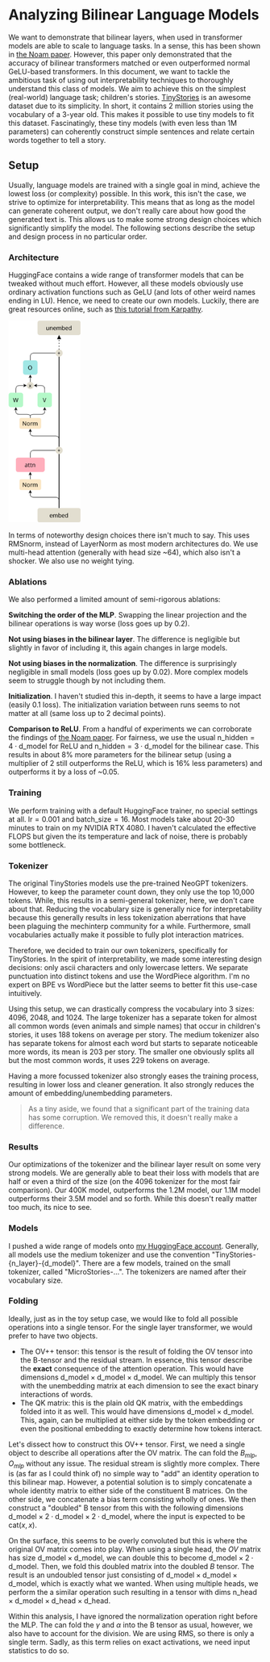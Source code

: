 # Analyzing Bilinear Language Models

We want to demonstrate that bilinear layers, when used in transformer models are able to scale to language tasks. In a sense, this has been shown in [the Noam paper](). However, this paper only demonstrated that the accuracy of bilinear transformers matched or even outperformed normal GeLU-based transformers. In this document, we want to tackle the ambitious task of using out interpretability techniques to thoroughly understand this class of models. We aim to achieve this on the simplest (real-world) language task; children's stories. [TinyStories]() is an awesome dataset due to its simplicity. In short, it contains 2 million stories using the vocabulary of a 3-year old. This makes it possible to use tiny models to fit this dataset. Fascinatingly, these tiny models (with even less than 1M parameters) can coherently construct simple sentences and relate certain words together to tell a story. 

## Setup

Usually, language models are trained with a single goal in mind, achieve the lowest loss (or complexity) possible. In this work, this isn't the case, we strive to optimize for interpretability. This means that as long as the model can generate coherent output, we don't really care about how good the generated text is. This allows us to make some strong design choices which significantly simplify the model. The following sections describe the setup and design process in no particular order.

### Architecture

HuggingFace contains a wide range of transformer models that can be tweaked without much effort. However, all these models obviously use ordinary activation functions such as GeLU (and lots of other weird names ending in LU). Hence, we need to create our own models. Luckily, there are great resources online, such as [this tutorial from Karpathy]().

<img src="../images/bilinformer.png" height=400 />

In terms of noteworthy design choices there isn't much to say. This uses RMSnorm, instead of LayerNorm as most modern architectures do. We use multi-head attention (generally with head size ~64), which also isn't a shocker. We also use no weight tying.

### Ablations

We also performed a limited amount of semi-rigorous ablations:

**Switching the order of the MLP**. Swapping the linear projection and the bilinear operations is way worse (loss goes up by 0.2).

**Not using biases in the bilinear layer**. The difference is negligible but slightly in favor of including it, this again changes in large models.

**Not using biases in the normalization**. The difference is surprisingly negligible in small models (loss goes up by 0.02). More complex models seem to struggle though by not including them.

**Initialization**. I haven't studied this in-depth, it seems to have a large impact (easily 0.1 loss). The initialization variation between runs seems to not matter at all (same loss up to 2 decimal points).

**Comparison to ReLU**. From a handful of experiments we can corroborate the findings of [the Noam paper](). For fairness, we use the usual $\text{n\_hidden} = 4 \cdot \text{d\_model}$ for ReLU and $\text{n\_hidden} = 3 \cdot \text{d\_model}$ for the bilinear case. This results in about $8\%$ more parameters for the bilinear setup (using a multiplier of 2 still outperforms the ReLU, which is $16\%$ less parameters) and outperforms it by a loss of ~0.05.

### Training

We perform training with a default HuggingFace trainer, no special settings at all. $\text{lr}=0.001$ and $\text{batch\_size} = 16$. Most models take about 20-30 minutes to train on my NVIDIA RTX 4080. I haven't calculated the effective FLOPS but given the its temperature and lack of noise, there is probably some bottleneck.

### Tokenizer

The original TinyStories models use the pre-trained NeoGPT tokenizers. However, to keep the parameter count down, they only use the top 10,000 tokens. While, this results in a semi-general tokenizer, here, we don't care about that. Reducing the vocabulary size is generally nice for interpretability because this generally results in less tokenization aberrations that have been plaguing the mechinterp community for a while. Furthermore, small vocabularies actually make it possible to fully plot interaction matrices.

Therefore, we decided to train our own tokenizers, specifically for TinyStories. In the spirit of interpretability, we made some interesting design decisions: only ascii characters and only lowercase letters. We separate punctuation into distinct tokens and use the WordPiece algorithm. I'm no expert on BPE vs WordPiece but the latter seems to better fit this use-case intuitively.

Using this setup, we can drastically compress the vocabulary into 3 sizes: 4096, 2048, and 1024. The large tokenizer has a separate token for almost all common words (even animals and simple names) that occur in children's stories, it uses 188 tokens on average per story. The medium tokenizer also has separate tokens for almost each word but starts to separate noticeable more words, its mean is 203 per story. The smaller one obviously splits all but the most common words, it uses 229 tokens on average.

Having a more focussed tokenizer also strongly eases the training process, resulting in lower loss and cleaner generation. It also strongly reduces the amount of embedding/unembedding parameters.

> As a tiny aside, we found that a significant part of the training data has some corruption. We removed this, it doesn't really make a difference.

### Results

Our optimizations of the tokenizer and the bilinear layer result on some very strong models. We are generally able to beat their loss with models that are half or even a third of the size (on the 4096 tokenizer for the most fair comparison). Our 400K model, outperforms the 1.2M model, our 1.1M model outperforms their 3.5M model and so forth. While this doesn't really matter too much, its nice to see.

### Models

I pushed a wide range of models onto [my HuggingFace account](https://huggingface.co/tdooms). Generally, all models use the medium tokenizer and use the convention "TinyStories-{n_layer}-{d_model}". There are a few models, trained on the small tokenizer, called "MicroStories-...". The tokenizers are named after their vocabulary size.

### Folding

Ideally, just as in the toy setup case, we would like to fold all possible operations into a single tensor. For the single layer transformer, we would prefer to have two objects.

- The OV++ tensor: this tensor is the result of folding the OV tensor into the B-tensor and the residual stream. In essence, this tensor describe the **exact** consequence of the attention operation. This would have dimensions $\text{d\_model} \times \text{d\_model} \times \text{d\_model}$. We can multiply this tensor with the unembedding matrix at each dimension to see the exact binary interactions of words.
- The QK matrix: this is the plain old QK matrix, with the embeddings folded into it as well. This would have dimensions $\text{d\_model} \times \text{d\_model}$. This, again, can be multiplied at either side by the token embedding or even the positional embedding to exactly determine how tokens interact.

Let's dissect how to construct this OV++ tensor. First, we need a single object to describe all operations after the OV matrix. The can fold the $B_{mlp}$, $O_{mlp}$ without any issue. The residual stream is slightly more complex. There is (as far as I could think of) no simple way to "add" an identity operation to this bilinear map. However, a potential solution is to simply concatenate a whole identity matrix to either side of the constituent B matrices. On the other side, we concatenate a bias term consisting wholly of ones. We then construct a "doubled" B tensor from this with the following dimensions $\text{d\_model} \times 2 \cdot \text{d\_model} \times 2 \cdot \text{d\_model}$, where the input is expected to be $\text{cat}(x, x)$.

On the surface, this seems to be overly convoluted but this is where the original OV matrix comes into play. When using a single head, the $OV$ matrix has size $\text{d\_model} \times \text{d\_model}$, we can double this to become $\text{d\_model} \times 2\cdot \text{d\_model}$. Then, we fold this doubled matrix into the doubled $B$ tensor. The result is an undoubled tensor just consisting of $\text{d\_model} \times \text{d\_model} \times \text{d\_model}$, which is exactly what we wanted. When using multiple heads, we perform the a similar operation such resulting in a tensor with dims $\text{n\_head}\times \text{d\_model} \times \text{d\_head} \times \text{d\_head}$.

Within this analysis, I have ignored the normalization operation right before the MLP. The can fold the $\gamma$ and $\alpha$ into the B tensor as usual, however, we also have to account for the division. We are using RMS, so there is only a single term. Sadly, as this term relies on exact activations, we need input statistics to do so.
